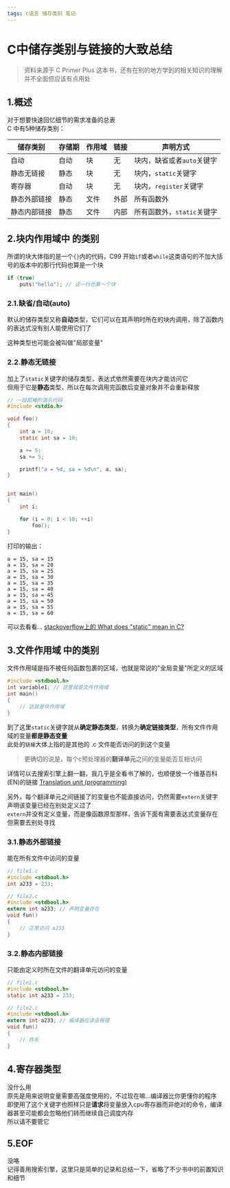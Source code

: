 ```yaml
---
tags: c语言 储存类别 笔记
---
```

# C中储存类别与链接的大致总结

> 资料来源于 C Primer Plus 这本书，还有在别的地方学到的相关知识的理解\
> 并不全面但应该有点用处

## 1.概述

对于想要快速回忆细节的需求准备的总表\
C 中有5种储存类别：

|储存类别|存储期|作用域|链接|声明方式|
|--|--|--|--|--|
|自动|自动|块|无|块内，缺省或者`auto`关键字|
|静态无链接|静态|块|无|块内，`static`关键字|
|寄存器|自动|块|无|块内，`register`关键字|
|静态外部链接|静态|文件|外部|所有函数外|
|静态内部链接|静态|文件|内部|所有函数外，`static`关键字|

## 2.块内作用域中 的类别

所谓的块大体指的是一个`{}`内的代码，C99 开始`if`或者`while`这类语句的不加大括号的版本中的那行代码也算是一个块

```c
if (true)
    puts("hello"); // 这一行也算一个块
```

### 2.1.缺省/自动(auto)

默认的储存类型又称**自动**类型，它们可以在其声明时所在的块内调用，除了函数内的表达式没有别人能使用它们了

这种类型也可能会被叫做"局部变量"

### 2.2.静态无链接

加上了`static`关键字的储存类型，表达式依然需要在块内才能访问它\
但用于它是**静态**类型，所以在每次调用完函数后变量对象并不会重新释放

```c
// 一段超棒的演示代码
#include <stdio.h>

void foo()
{
    int a = 10;
    static int sa = 10;

    a += 5;
    sa += 5;

    printf("a = %d, sa = %d\n", a, sa);
}


int main()
{
    int i;

    for (i = 0; i < 10; ++i)
        foo();
}
```

打印的输出：

```text
a = 15, sa = 15
a = 15, sa = 20
a = 15, sa = 25
a = 15, sa = 30
a = 15, sa = 35
a = 15, sa = 40
a = 15, sa = 45
a = 15, sa = 50
a = 15, sa = 55
a = 15, sa = 60
```

可以去看看... [stackoverflow上的 What does "static" mean in C?](https://stackoverflow.com/questions/572547/what-does-static-mean-in-c)

## 3.文件作用域 中的类别

文件作用域是指不被任何函数包裹的区域，也就是常说的"全局变量"所定义的区域

```c
#include <stdbool.h>
int variable1; // 这里就是文件作用域
int main()
{
    // 这就是块作用域
}
```

到了这里`static`关键字就从**确定静态类型**，转换为**确定链接类型**，所有文件作用域的变量**都是静态变量**\
此处的`链接`大体上指的是其他的 .c 文件能否访问的到这个变量

> 更确切的说是，每个c预处理器的**翻译单元**之间的变量能否互相访问

详情可以去搜索引擎上翻一翻，我几乎是全看书了解的，也顺便放一个维基百科(EN)的链接 [Translation unit (programming)](https://en.wikipedia.org/wiki/Translation_unit_(programming))

另外，每个翻译单元之间链接了的变量也不能直接访问，仍然需要`extern`关键字声明该变量已经在别处定义过了\
`extern`并没有定义变量，而是像函数原型那样，告诉下面有需要表达式变量存在但需要去别处寻找

### 3.1.静态外部链接

能在所有文件中访问的变量

```c
// file1.c
#include <stdbool.h>
int a233 = 233;

// file2.c
#include <stdbool.h>
extern int a233; // 声明变量存在
void fun()
{
    // 正常访问 a233
}
```

### 3.2.静态内部链接

只能由定义时所在文件的翻译单元访问的变量

```c
// file1.c
#include <stdbool.h>
static int a233 = 233;

// file2.c
#include <stdbool.h>
extern int a233; // 编译器应该会报错
void fun()
{
    // 炸毛
}
```

## 4.寄存器类型

没什么用\
原先是用来说明变量需要高强度使用的，不过现在嘛...编译器比你更懂你的程序\
即使用了这个关键字也照样只是**请求**将变量放入cpu寄存器而非绝对的命令，编译器甚至可能都会忽略他们转而继续自己调度内存\
所以请不要管它

## 5.EOF

没咯\
记得善用搜索引擎，这里只是简单的记录和总结一下，省略了不少书中的前置知识和细节
